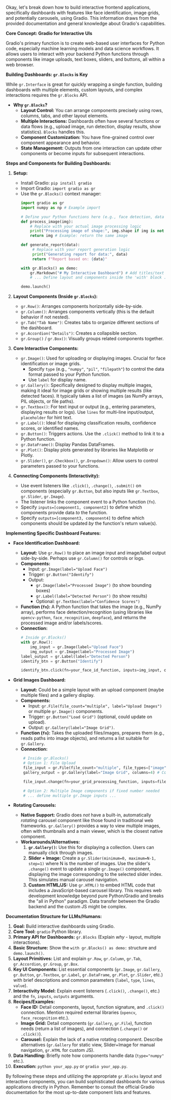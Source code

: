 Okay, let's break down how to build interactive frontend applications, specifically dashboards with features like face identification, image grids, and potentially carousels, using Gradio. This information draws from the provided documentation and general knowledge about Gradio's capabilities.

**Core Concept: Gradio for Interactive UIs**

Gradio's primary function is to create web-based user interfaces for Python code, especially machine learning models and data science workflows. It allows users to interact with your backend Python functions through components like image uploads, text boxes, sliders, and buttons, all within a web browser.

**Building Dashboards: `gr.Blocks` is Key**

While `gr.Interface` is great for quickly wrapping a single function, building dashboards with multiple elements, custom layouts, and complex interactions requires the `gr.Blocks` API.

*   **Why `gr.Blocks`?**
    *   **Layout Control:** You can arrange components precisely using rows, columns, tabs, and other layout elements.
    *   **Multiple Interactions:** Dashboards often have several functions or data flows (e.g., upload image, run detection, display results, show statistics). `Blocks` handles this.
    *   **Component Customization:** You have fine-grained control over component appearance and behavior.
    *   **State Management:** Outputs from one interaction can update other components or become inputs for subsequent interactions.

**Steps and Components for Building Dashboards:**

1.  **Setup:**
    *   Install Gradio: `pip install gradio`
    *   Import Gradio: `import gradio as gr`
    *   Use the `gr.Blocks()` context manager:
        ```python
        import gradio as gr
        import numpy as np # Example import

        # Define your Python functions here (e.g., face detection, data processing)
        def process_image(img):
            # Replace with your actual image processing logic
            print("Processing image of shape:", img.shape if img is not None else "None")
            return img # Example: return the same image

        def generate_report(data):
             # Replace with your report generation logic
             print("Generating report for data:", data)
             return f"Report based on: {data}"

        with gr.Blocks() as demo:
            gr.Markdown("# My Interactive Dashboard") # Add titles/text
            # ... Define layout and components inside the 'with' block ...

        demo.launch()
        ```

2.  **Layout Components (Inside `gr.Blocks`):**
    *   `gr.Row()`: Arranges components horizontally side-by-side.
    *   `gr.Column()`: Arranges components vertically (this is the default behavior if not nested).
    *   `gr.Tab("Tab Name")`: Creates tabs to organize different sections of the dashboard.
    *   `gr.Accordion("Details")`: Creates a collapsible section.
    *   `gr.Group()` / `gr.Box()`: Visually groups related components together.

3.  **Core Interactive Components:**
    *   `gr.Image()`: Used for uploading or displaying images. Crucial for face identification or image grids.
        *   Specify `type` (e.g., `"numpy"`, `"pil"`, `"filepath"`) to control the data format passed to your Python function.
        *   Use `label` for display name.
    *   `gr.Gallery()`: Specifically designed to display multiple images, making it ideal for image grids or showing multiple results (like detected faces). It typically takes a list of images (as NumPy arrays, PIL objects, or file paths).
    *   `gr.Textbox()`: For text input or output (e.g., entering parameters, displaying results or logs). Use `lines` for multi-line input/output, `placeholder` for hint text.
    *   `gr.Label()`: Ideal for displaying classification results, confidence scores, or identified names.
    *   `gr.Button()`: Triggers actions. Use the `.click()` method to link it to a Python function.
    *   `gr.DataFrame()`: Display Pandas DataFrames.
    *   `gr.Plot()`: Display plots generated by libraries like Matplotlib or Plotly.
    *   `gr.Slider()`, `gr.Checkbox()`, `gr.Dropdown()`: Allow users to control parameters passed to your functions.

4.  **Connecting Components (Interactivity):**
    *   Use event listeners like `.click()`, `.change()`, `.submit()` on components (especially `gr.Button`, but also inputs like `gr.Textbox`, `gr.Slider`, `gr.Image`).
    *   The listener links the component event to a Python function (`fn`).
    *   Specify `inputs=[component1, component2]` to define which components provide data *to* the function.
    *   Specify `outputs=[component3, component4]` to define which components should be updated *by* the function's return value(s).

**Implementing Specific Dashboard Features:**

*   **Face Identification Dashboard:**
    *   **Layout:** Use `gr.Row()` to place an image input and image/label output side-by-side. Perhaps use `gr.Column()` for controls or logs.
    *   **Components:**
        *   Input: `gr.Image(label="Upload Face")`
        *   Trigger: `gr.Button("Identify")`
        *   Output:
            *   `gr.Image(label="Processed Image")` (to show bounding boxes)
            *   `gr.Label(label="Detected Person")` (to show results)
            *   Optional: `gr.Textbox(label="Confidence Scores")`
    *   **Function (`fn`):** A Python function that takes the image (e.g., NumPy array), performs face detection/recognition (using libraries like `opencv-python`, `face_recognition`, `deepface`), and returns the processed image and/or labels/scores.
    *   **Connection:**
        ```python
        # Inside gr.Blocks()
        with gr.Row():
            img_input = gr.Image(label="Upload Face")
            img_output = gr.Image(label="Processed Image")
        label_output = gr.Label(label="Detected Person")
        identify_btn = gr.Button("Identify")

        identify_btn.click(fn=your_face_id_function, inputs=img_input, outputs=[img_output, label_output])
        ```

*   **Grid Images Dashboard:**
    *   **Layout:** Could be a simple layout with an upload component (maybe multiple files) and a gallery display.
    *   **Components:**
        *   Input: `gr.File(file_count="multiple", label="Upload Images")` or multiple `gr.Image()` components.
        *   Trigger: `gr.Button("Load Grid")` (optional, could update on upload).
        *   Output: `gr.Gallery(label="Image Grid")`.
    *   **Function (`fn`):** Takes the uploaded files/images, prepares them (e.g., reads paths into image objects), and returns a list suitable for `gr.Gallery`.
    *   **Connection:**
        ```python
         # Inside gr.Blocks()
         # Option 1: File Upload
         file_input = gr.File(file_count="multiple", file_types=["image"], label="Upload Images")
         gallery_output = gr.Gallery(label="Image Grid", columns=4) # Control grid columns

         file_input.change(fn=your_grid_processing_function, inputs=file_input, outputs=gallery_output)

         # Option 2: Multiple Image components if fixed number needed
         # ... define multiple gr.Image inputs ...
        ```

*   **Rotating Carousels:**
    *   **Native Support:** Gradio does *not* have a built-in, automatically *rotating* carousel component like those found in traditional web frameworks. `gr.Gallery()` provides a way to view multiple images, often with thumbnails and a main viewer, which is the closest native component.
    *   **Workarounds/Alternatives:**
        1.  **`gr.Gallery()`:** Use this for displaying a collection. Users can manually click through images.
        2.  **Slider + Image:** Create a `gr.Slider(minimum=0, maximum=N-1, step=1)` where N is the number of images. Use the slider's `.change()` event to update a single `gr.Image()` component, displaying the image corresponding to the selected slider index. This simulates manual carousel navigation.
        3.  **Custom HTML/JS:** Use `gr.HTML()` to embed HTML code that includes a JavaScript-based carousel library. This requires web development knowledge beyond pure Python/Gradio and breaks the "all in Python" paradigm. Data transfer between the Gradio backend and the custom JS might be complex.

**Documentation Structure for LLMs/Humans:**

1.  **Goal:** Build interactive dashboards using Gradio.
2.  **Core Tool:** `gradio` Python library.
3.  **Primary API for Dashboards:** `gr.Blocks` (Explain *why* - layout, multiple interactions).
4.  **Basic Structure:** Show the `with gr.Blocks() as demo:` structure and `demo.launch()`.
5.  **Layout Primitives:** List and explain `gr.Row`, `gr.Column`, `gr.Tab`, `gr.Accordion`, `gr.Group`, `gr.Box`.
6.  **Key UI Components:** List essential components (`gr.Image`, `gr.Gallery`, `gr.Button`, `gr.Textbox`, `gr.Label`, `gr.DataFrame`, `gr.Plot`, `gr.Slider`, etc.) with brief descriptions and common parameters (`label`, `type`, `lines`, `value`).
7.  **Interactivity Model:** Explain event listeners (`.click()`, `.change()`, etc.) and the `fn`, `inputs`, `outputs` arguments.
8.  **Recipes/Examples:**
    *   **Face ID:** Detail components, layout, function signature, and `.click()` connection. Mention required external libraries (`opencv`, `face_recognition` etc.).
    *   **Image Grid:** Detail components (`gr.Gallery`, `gr.File`), function needs (return a list of images), and connection (`.change()` or `.click()`).
    *   **Carousel:** Explain the lack of a native rotating component. Describe alternatives (`gr.Gallery` for static view, Slider+Image for manual navigation, `gr.HTML` for custom JS).
9.  **Data Handling:** Briefly note how components handle data (`type="numpy"` etc.).
10. **Execution:** `python your_app.py` or `gradio your_app.py`.

By following these steps and utilizing the appropriate `gr.Blocks` layout and interactive components, you can build sophisticated dashboards for various applications directly in Python. Remember to consult the official Gradio documentation for the most up-to-date component lists and features.